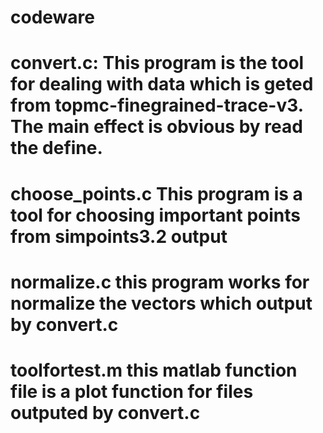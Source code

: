 codeware
========
convert.c:
    This program is the tool for dealing with data
    which is geted from topmc-finegrained-trace-v3.
    The main effect is obvious by read the define.
========
choose_points.c
    This program is a tool for choosing important points from simpoints3.2 output
=========
normalize.c
    this program works for normalize the vectors which output by convert.c
==========
toolfortest.m
    this matlab function file is a plot function for files outputed by convert.c
============

